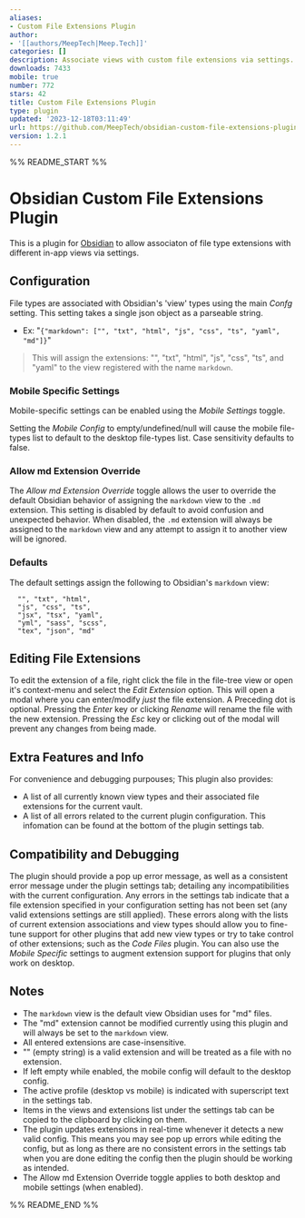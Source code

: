 ```yaml
---
aliases:
- Custom File Extensions Plugin
author:
- '[[authors/MeepTech|Meep.Tech]]'
categories: []
description: Associate views with custom file extensions via settings.
downloads: 7433
mobile: true
number: 772
stars: 42
title: Custom File Extensions Plugin
type: plugin
updated: '2023-12-18T03:11:49'
url: https://github.com/MeepTech/obsidian-custom-file-extensions-plugin
version: 1.2.1
---
```


%% README_START %%

# Obsidian Custom File Extensions Plugin

This is a plugin for [Obsidian](https://obsidian.md) to allow associaton of file type extensions with different in-app views via settings.

## Configuration

File types are associated with Obsidian's 'view' types using the main *Confg* setting. This setting takes a single json object as a parseable string.

- Ex: "`{"markdown": ["", "txt", "html", "js", "css", "ts", "yaml", "md"]}`"

> This will assign the extensions: "", "txt", "html", "js", "css", "ts", and "yaml" to the view registered with the name `markdown`.

### Mobile Specific Settings
Mobile-specific settings can be enabled using the *Mobile Settings* toggle.

Setting the *Mobile Config* to empty/undefined/null will cause the mobile file-types list to default to the desktop file-types list. Case sensitivity defaults to false.

### Allow md Extension Override
The *Allow md Extension Override* toggle allows the user to override the default Obsidian behavior of assigning the `markdown` view to the `.md` extension. This setting is disabled by default to avoid confusion and unexpected behavior. When disabled, the `.md` extension will always be assigned to the `markdown` view and any attempt to assign it to another view will be ignored.

### Defaults

The default settings assign the following to Obsidian's `markdown` view:
``` 
  "", "txt", "html",
  "js", "css", "ts",
  "jsx", "tsx", "yaml",
  "yml", "sass", "scss",
  "tex", "json", "md"
```

## Editing File Extensions
To edit the extension of a file, right click the file in the file-tree view or open it's context-menu and select the *Edit Extension* option. This will open a modal where you can enter/modify *just* the file extension. A Preceding dot is optional. Pressing the *Enter* key or clicking *Rename* will rename the file with the new extension. Pressing the *Esc* key or clicking out of the modal will prevent any changes from being made.

## Extra Features and Info
For convenience and debugging purpouses; This plugin also provides: 
  - A list of all currently known view types and their associated file extensions for the current vault.
  - A list of all errors related to the current plugin configuration. 
This infomation can be found at the bottom of the plugin settings tab. 

## Compatibility and Debugging
The plugin should provide a pop up error message, as well as a consistent error message under the plugin settings tab; detailing any incompatibilities with the current configuration. Any errors in the settings tab indicate that a file extension specified in your configuration setting has not been set (any valid extensions settings are still applied). These errors along with the lists of current extension associations and view types should allow you to fine-tune support for other plugins that add new view types or try to take control of other extensions; such as the *Code Files* plugin.
You can also use the *Mobile Specific* settings to augment extension support for plugins that only work on desktop.

## Notes
- The `markdown` view is the default view Obsidian uses for "md" files. 
- The "md" extension cannot be modified currently using this plugin and will always be set to the `markdown` view.
- All entered extensions are case-insensitive.
- "" (empty string) is a valid extension and will be treated as a file with no extension.
- If left empty while enabled, the mobile config will default to the desktop config.
- The active profile (desktop vs mobile) is indicated with superscript text in the settings tab.
- Items in the views and extensions list under the settings tab can be copied to the clipboard by clicking on them.
- The plugin updates extensions in real-time whenever it detects a new valid config. This means you may see pop up errors while editing the config, but as long as there are no consistent errors in the settings tab when you are done editing the config then the plugin should be working as intended.
- The Allow md Extension Override toggle applies to both desktop and mobile settings (when enabled).

 

%% README_END %%